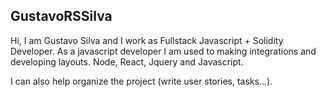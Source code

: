 ## GustavoRSSilva

Hi, I am Gustavo Silva and I work as Fullstack Javascript + Solidity Developer.
As a javascript developer I am used to making integrations and developing layouts. Node, React, Jquery and Javascript.

I can also help organize the project (write user stories, tasks...).
